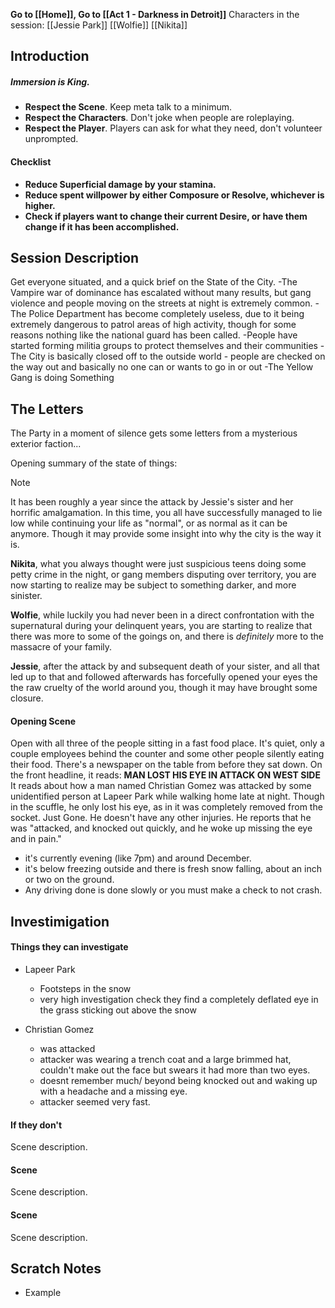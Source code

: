 **Go to [[Home]], Go to [[Act 1 - Darkness in Detroit]]**
Characters in the session:
[[Jessie Park]]
[[Wolfie]]
[[Nikita]]
## Introduction

##### **Immersion is King.**
- **Respect the Scene**. Keep meta talk to a minimum.
- **Respect the Characters**. Don't joke when people are roleplaying.
- **Respect the Player**. Players can ask for what they need, don't volunteer unprompted.

#### Checklist
- **Reduce Superficial damage by your stamina.**
- **Reduce spent willpower by either Composure or Resolve, whichever is higher.**
- **Check if players want to change their current Desire, or have them change if it has been accomplished.**

## Session Description

Get everyone situated, and a quick brief on the State of the City.
-The Vampire war of dominance has escalated without many results, but gang violence and people moving on the streets at night is extremely common.
-The Police Department has become completely useless, due to it being extremely dangerous to patrol areas of high activity, though for some reasons nothing like the national guard has been called.
-People have started forming militia groups to protect themselves and their communities
-The City is basically closed off to the outside world - people are checked on the way out and basically no one can or wants to go in or out
-The Yellow Gang is doing Something

## The Letters
The Party in a moment of silence gets some letters from a mysterious exterior faction...

Opening summary of the state of things:

> [!note]
> It has been roughly a year since the attack by Jessie's sister and her horrific amalgamation. In this time, you all have successfully managed to lie low while continuing your life as "normal", or as normal as it can be anymore. Though it may provide some insight into why the city is the way it is.
> 
> **Nikita**, what you always thought were just suspicious teens doing some petty crime in the night, or gang members disputing over territory, you are now starting to realize may be subject to something darker, and more sinister.
>  
> **Wolfie**, while luckily you had never been in a direct confrontation with the supernatural during your delinquent years, you are starting to realize that there was more to some of the goings on, and there is *definitely* more to the massacre of your family.
> 
> **Jessie**, after the attack by and subsequent death of your sister, and all that led up to that and followed afterwards has forcefully opened your eyes the the raw cruelty of the world around you, though it may have brought some closure.
> 

#### Opening Scene
Open with all three of the people sitting in a fast food place. It's quiet, only a couple employees behind the counter and some other people silently eating their food. There's a newspaper on the table from before they sat down. On the front headline, it reads:
**MAN LOST HIS EYE IN ATTACK ON WEST SIDE**
It reads about how a man named Christian Gomez was attacked by some unidentified person at Lapeer Park while walking home late at night. Though in the scuffle, he only lost his eye, as in it was completely removed from the socket. Just Gone. He doesn't have any other injuries. He reports that he was "attacked, and knocked out quickly, and he woke up missing the eye and in pain."

- it's currently evening (like 7pm) and around December.
- it's below freezing outside and there is fresh snow falling, about an inch or two on the ground.
- Any driving done is done slowly or you must make a check to not crash.

## Investimigation
#### Things they can investigate

- Lapeer Park
	- Footsteps in the snow
	- very high investigation check they find a completely deflated eye in the grass sticking out above the snow

- Christian Gomez
	- was attacked
	- attacker was wearing a trench coat and a large brimmed hat, couldn't make out the face but swears it had more than two eyes.
	- doesnt remember much/ beyond being knocked out and waking up with a headache and a missing eye.
	- attacker seemed very fast.

#### If they don't
Scene description.

#### Scene
Scene description.

#### Scene
Scene description.
 
## Scratch Notes
- Example
